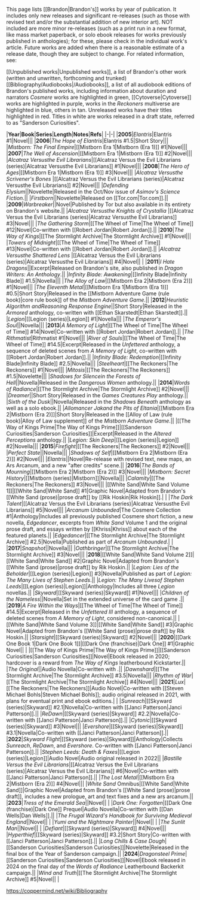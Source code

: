 This page lists [[Brandon\|Brandon's]] works by year of publication. It includes only new releases and significant re-releases (such as those with revised text and/or the substantial addition of new interior art). NOT included are more minor re-releases (such as a print run in a new format, like mass market paperback, or solo ebook releases for works previously published in anthologies); for these, please check in the individual work's article. Future works are added when there is a reasonable estimate of a release date, though they are subject to change.
For related information, see:

[[Unpublished works\|Unpublished works]], a list of Brandon's other work (written and unwritten, forthcoming and trunked)
[[Bibliography/Audiobooks\|/Audiobooks]], a list of all audiobook editions of Brandon's published works, including information about duration and narrators
*Cosmere* works are highlighted in green, [[Cytoverse\|Cytoverse]] works are highlighted in purple, works in the *Reckoners* multiverse are highlighted in blue, others in tan. Unreleased works have their titles highlighted in red. Titles in white are works released in a draft state, referred to as "Sanderson Curiosities".

|**Year**|**Book**|**Series**|**Length**|**Notes**|**Refs**|
|-|-|
|**2005**|*Elantris*|Elantris #1|Novel|||
|**2006**|*The Hope of Elantris*|Elantris #1.5|Short Story|||
|*Mistborn: The Final Empire*|[[Mistborn Era 1\|Mistborn (Era 1)]] #1|Novel|||
|**2007**|*The Well of Ascension*|[[Mistborn Era 1\|Mistborn (Era 1)]] #2|Novel|||
|*Alcatraz Versusthe Evil Librarians*|[[Alcatraz Versus the Evil Librarians (series)\|Alcatraz Versusthe Evil Librarians]] #1|Novel|||
|**2008**|*The Hero of Ages*|[[Mistborn Era 1\|Mistborn (Era 1)]] #3|Novel|||
|*Alcatraz Versusthe Scrivener's Bones* |[[Alcatraz Versus the Evil Librarians (series)\|Alcatraz Versusthe Evil Librarians]] #2|Novel|||
|*Defending Elysium*||Novelette|Released in the Oct/Nov issue of *Asimov's Science Fiction*.||
|*Firstborn*||Novelette|Released on [[Tor.com\|Tor.com]].||
|**2009**|*Warbreaker*||Novel|Published by Tor but also available in its entirety on Brandon's website.||
|*Alcatraz Versusthe Knights of Crystallia* |[[Alcatraz Versus the Evil Librarians (series)\|Alcatraz Versusthe Evil Librarians]] #3|Novel|||
|*The Gathering Storm*|[[The Wheel of Time\|The Wheel of Time]] #12|Novel|Co-written with [[Robert Jordan\|Robert Jordan]].||
|**2010**|*The Way of Kings*|[[The Stormlight Archive\|The Stormlight Archive]] #1|Novel|||
|*Towers of Midnight*|[[The Wheel of Time\|The Wheel of Time]] #13|Novel|Co-written with [[Robert Jordan\|Robert Jordan]].||
|*Alcatraz Versusthe Shattered Lens* |[[Alcatraz Versus the Evil Librarians (series)\|Alcatraz Versusthe Evil Librarians]] #4|Novel|| |
|**2011**|*I Hate Dragons*||Excerpt|Released on Brandon's site, also published in *Dragon Writers: An Anthology*.||
|*Infinity Blade: Awakening*|[[Infinity Blade\|Infinity Blade]] #1.5|Novella|||
|*The Alloy of Law*|[[Mistborn Era 2\|Mistborn (Era 2)]] #1|Novel|||
|*The Eleventh Metal*|[[Mistborn Era 1\|Mistborn (Era 1)]] #0.5|Short Story|Released in the [[Mistborn Adventure Game (rule book)\|core rule book]] of the *Mistborn Adventure Game*.||
|**2012**|*Heuristic Algorithm andReasoning Response Engine*||Short Story|Released in the *Armored* anthology, co-written with [[Ethan Skarstedt\|Ethan Skarstedt]].||
|*Legion*|[[Legion (series)\|Legion]] #1|Novella|||
|*The Emperor's Soul*||Novella|||
|**2013**|*A Memory of Light*|[[The Wheel of Time\|The Wheel of Time]] #14|Novel|Co-written with [[Robert Jordan\|Robert Jordan]].||
|*The Rithmatist*|Rithmatist #1|Novel|||
|*River of Souls*|[[The Wheel of Time\|The Wheel of Time]] #14.5|Excerpt|Released in the *Unfettered* anthology, a sequence of deleted scenes from *A Memory of Light*, co-written with [[Robert Jordan\|Robert Jordan]].||
|*Infinity Blade: Redemption*|[[Infinity Blade\|Infinity Blade]] #2.5|Novella|||
|*Steelheart*|[[The Reckoners\|The Reckoners]] #1|Novel|||
|*Mitosis*|[[The Reckoners\|The Reckoners]] #1.5|Novelette|||
|*Shadows for Silencein the Forests of Hell*||Novella|Released in the *Dangerous Women* anthology.||
|**2014**|*Words of Radiance*|[[The Stormlight Archive\|The Stormlight Archive]] #2|Novel|||
|*Dreamer*||Short Story|Released in the *Games Creatures Play* anthology.||
|*Sixth of the Dusk*||Novella|Released in the *Shadows Beneath* anthology as well as a solo ebook.||
|*Allomancer Jakand the Pits of Eltania*|[[Mistborn Era 2\|Mistborn (Era 2)]]|Short Story|Released in the [[Alloy of Law (rule book)\|Alloy of Law supplement]] of the *Mistborn Adventure Game*.||
|[[The Way of Kings Prime\|The Way of Kings Prime]]|[[Sanderson Curiosities\|Sanderson Curiosities]]|Excerpt|Released in the *Altered Perceptions* anthology.||
|*Legion: Skin Deep*|[[Legion (series)\|Legion]] #2|Novella|||
|**2015**|*Firefight*|[[The Reckoners\|The Reckoners]] #2|Novel|||
|*Perfect State*||Novella|||
|*Shadows of Self*|[[Mistborn Era 2\|Mistborn (Era 2)]] #2|Novel|||
|*Elantris*||Novel|Re-release with revised text, new maps, an Ars Arcanum, and a new "after credits" scene.||
|**2016**|*The Bands of Mourning*|[[Mistborn Era 2\|Mistborn (Era 2)]] #3|Novel|||
|*Mistborn: Secret History*|[[Mistborn (series)\|Mistborn]]|Novella|||
|*Calamity*|[[The Reckoners\|The Reckoners]] #3|Novel|||
|[[White Sand\|White Sand Volume 1]]|[[White Sand\|White Sand]] #1|Graphic Novel|Adapted from Brandon's [[White Sand (prose)\|prose draft]] by [[Rik Hoskin\|Rik Hoskin]].| |
|*The Dark Talent*|[[Alcatraz Versus the Evil Librarians (series)\|Alcatraz Versusthe Evil Librarians]] #5|Novel|||
|*Arcanum Unbounded*|The Cosmere Collection #1|Anthology|Includes all previously published Cosmere short fiction, a new novella, *Edgedancer*, excerpts from *White Sand* Volume 1 and the original prose draft, and essays written by [[Khriss\|Khriss]] about each of the featured planets.||
|*Edgedancer*|[[The Stormlight Archive\|The Stormlight Archive]] #2.5|Novella|Published as part of *Arcanum Unbounded*.| |
|**2017**|*Snapshot*||Novella|||
|*Oathbringer*|[[The Stormlight Archive\|The Stormlight Archive]] #3|Novel|||
|**2018**|[[White Sand\|White Sand Volume 2]]|[[White Sand\|White Sand]] #2|Graphic Novel|Adapted from Brandon's [[White Sand (prose)\|prose draft]] by Rik Hoskin.||
|*Legion: Lies of the Beholder*|[[Legion (series)\|Legion]] #3|Novella|Published as part of *Legion: The Many Lives of Stephen Leeds*.||
|*Legion: The Many Livesof Stephen Leeds*|[[Legion (series)\|Legion]]|Anthology|Includes all three *Legion* novellas.||
|*Skyward*|[[Skyward (series)\|Skyward]] #1|Novel|||
|*Children of the Nameless*||Novella|Set in the extended universe of the card game .||
|**2019**|*A Fire Within the Ways*|[[The Wheel of Time\|The Wheel of Time]] #14.5|Excerpt|Released in the *Unfettered III* anthology, a sequence of deleted scenes from *A Memory of Light*, considered non-canonical.||
|[[White Sand\|White Sand Volume 3]]|[[White Sand\|White Sand]] #3|Graphic Novel|Adapted from Brandon's [[White Sand (prose)\|prose draft]] by Rik Hoskin.||
|*Starsight*|[[Skyward (series)\|Skyward]] #2|Novel|||
|**2020**|[[Dark One Book 1\|Dark One Book 1]]|[[Dark One (franchise)\|Dark One]] #1|Graphic Novel|| |
|[[The Way of Kings Prime\|The Way of Kings Prime]]|[[Sanderson Curiosities\|Sanderson Curiosities]]|Novel|Ebook released in 2020; hardcover is a reward from *The Way of Kings* leatherbound Kickstarter.||
|*The Original*||Audio Novella|Co-written with .||
|*Dawnshard*|[[The Stormlight Archive\|The Stormlight Archive]] #3.5|Novella|||
|*Rhythm of War*|[[The Stormlight Archive\|The Stormlight Archive]] #4|Novel|||
|**2021**|*Lux*|[[The Reckoners\|The Reckoners]]|Audio Novel|Co-written with [[Steven Michael Bohls\|Steven Michael Bohls]]; audio original released in 2021, with plans for eventual print and ebook editions.| |
|*Sunreach*|[[Skyward (series)\|Skyward]] #2.1|Novella|Co-written with [[Janci Patterson\|Janci Patterson]].||
|*ReDawn*|[[Skyward (series)\|Skyward]] #2.2|Novella|Co-written with [[Janci Patterson\|Janci Patterson]].||
|*Cytonic*|[[Skyward (series)\|Skyward]] #3|Novel|||
|*Evershore*|[[Skyward (series)\|Skyward]] #3.1|Novella|Co-written with [[Janci Patterson\|Janci Patterson]].||
|**2022**|*Skyward Flight*|[[Skyward (series)\|Skyward]]|Anthology|Collects *Sunreach*, *ReDawn*, and *Evershore*. Co-written with [[Janci Patterson\|Janci Patterson]].||
|*Stephen Leeds: Death & Faxes*|[[Legion (series)\|Legion]]|Audio Novel|Audio original released in 2022||
|*Bastille Versus the Evil Librarians*|[[Alcatraz Versus the Evil Librarians (series)\|Alcatraz Versus the Evil Librarians]] #6|Novel|Co-written with [[Janci Patterson\|Janci Patterson]].||
|*The Lost Metal*|[[Mistborn Era 2\|Mistborn (Era 2)]] #4|Novel|||
|*White Sand* Omnibus|[[White Sand\|White Sand]]|Graphic Novel|Adapted from Brandon's [[White Sand (prose)\|prose draft]], includes a new prologue, art and text fixes and a new ars arcanum.||
|**2023**|*Tress of the Emerald Sea*||Novel|| |
|*Dark One: Forgotten*|[[Dark One (franchise)\|Dark One]] Prequel|Audio Novella|Co-written with [[Dan Wells\|Dan Wells]].||
|*The Frugal Wizard's Handbook for Surviving Medieval England*||Novel|| |
|*Yumi and the Nightmare Painter*||Novel|| |
|*The Sunlit Man*||Novel|| |
|*Defiant*|[[Skyward (series)\|Skyward]] #4|Novel|||
|*Hyperthief*|[[Skyward (series)\|Skyward]] #3.2|Short Story|Co-written with [[Janci Patterson\|Janci Patterson]].||
|*Long Chills & Case Dough*|[[Sanderson Curiosities\|Sanderson Curiosities]]|Novelette|Released in the final box of the Year of Sanderson campaign.||
|**2024**|*Dragonsteel Prime*|[[Sanderson Curiosities\|Sanderson Curiosities]]|Novel|Ebook released in 2024 on the final day of the *Words of Radiance* Leatherbound Backerkit campaign.||
|*Wind and Truth*|[[The Stormlight Archive\|The Stormlight Archive]] #5|Novel|| |



https://coppermind.net/wiki/Bibliography